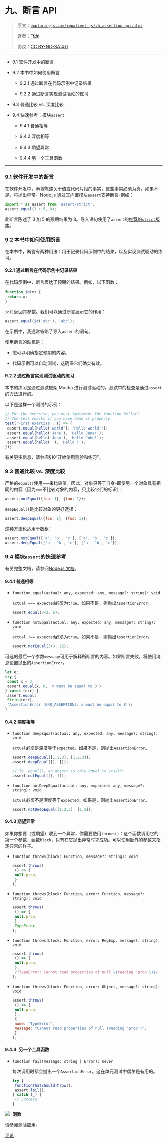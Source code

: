 # 九、断言 API

> 原文：[`exploringjs.com/impatient-js/ch_assertion-api.html`](https://exploringjs.com/impatient-js/ch_assertion-api.html)
> 
> 译者：[飞龙](https://github.com/wizardforcel)
> 
> 协议：[CC BY-NC-SA 4.0](https://creativecommons.org/licenses/by-nc-sa/4.0/)



* * *

+   9.1 软件开发中的断言

+   9.2 本书中如何使用断言

    +   9.2.1 通过断言在代码示例中记录结果

    +   9.2.2 通过断言实现测试驱动的练习

+   9.3 普通比较 vs. 深度比较

+   9.4 快速参考：模块`assert`

    +   9.4.1 普通相等

    +   9.4.2 深度相等

    +   9.4.3 期望异常

    +   9.4.4 另一个工具函数

* * *

### 9.1 软件开发中的断言

在软件开发中，*断言*陈述关于值或代码片段的事实，这些事实必须为真。如果不是，将抛出异常。Node.js 通过其内置模块`assert`支持断言-例如：

```js
import * as assert from 'assert/strict';
assert.equal(3 + 5, 8);
```

此断言陈述了 3 加 5 的预期结果为 8。导入语句使用了`assert`的[推荐的`strict`版本](https://nodejs.org/api/assert.html#assert_strict_mode)。

### 9.2 本书中如何使用断言

在本书中，断言有两种用法：用于记录代码示例中的结果，以及实现测试驱动的练习。

#### 9.2.1 通过断言在代码示例中记录结果

在代码示例中，断言表达了预期的结果。例如，以下函数：

```js
function id(x) {
 return x;
}
```

`id()`返回其参数。我们可以通过断言展示它的作用：

```js
assert.equal(id('abc'), 'abc');
```

在示例中，我通常省略了导入`assert`的语句。

使用断言的动机是：

+   您可以明确指定预期的内容。

+   代码示例可以自动测试，这确保它们确实有效。

#### 9.2.2 通过断言实现测试驱动的练习

本书的练习是通过测试框架 Mocha 进行测试驱动的。测试中的检查是通过`assert`的方法进行的。

以下是这样一个测试的示例：

```js
// For the exercise, you must implement the function hello().
// The test checks if you have done it properly.
test('First exercise', () => {
 assert.equal(hello('world'), 'Hello world!');
 assert.equal(hello('Jane'), 'Hello Jane!');
 assert.equal(hello('John'), 'Hello John!');
 assert.equal(hello(''), 'Hello !');
});
```

有关更多信息，请参阅§10“开始使用测验和练习”。

### 9.3 普通比较 vs. 深度比较

严格的`equal()`使用`===`来比较值。因此，对象只等于自身-即使另一个对象具有相同的内容（因为`===`不比较对象的内容，只比较它们的标识）：

```js
assert.notEqual({foo: 1}, {foo: 1});
```

`deepEqual()`是比较对象的更好选择：

```js
assert.deepEqual({foo: 1}, {foo: 1});
```

这种方法也适用于数组：

```js
assert.notEqual(['a', 'b', 'c'], ['a', 'b', 'c']);
assert.deepEqual(['a', 'b', 'c'], ['a', 'b', 'c']);
```

### 9.4 模块`assert`的快速参考

有关完整文档，请参阅[Node.js 文档](https://nodejs.org/api/assert.html)。

#### 9.4.1 普通相等

+   `function equal(actual: any, expected: any, message?: string): void`

    `actual === expected`必须为`true`。如果不是，则抛出`AssertionError`。

    ```js
    assert.equal(3+3, 6);
    ```

+   `function notEqual(actual: any, expected: any, message?: string): void`

    `actual !== expected`必须为`true`。如果不是，则抛出`AssertionError`。

    ```js
    assert.notEqual(3+3, 22);
    ```

可选的最后一个参数`message`可用于解释所断言的内容。如果断言失败，将使用消息设置抛出的`AssertionError`。

```js
let e;
try {
 const x = 3;
 assert.equal(x, 8, 'x must be equal to 8')
} catch (err) {
 assert.equal(
 String(err),
 'AssertionError [ERR_ASSERTION]: x must be equal to 8');
}
```

#### 9.4.2 深度相等

+   `function deepEqual(actual: any, expected: any, message?: string): void`

    `actual`必须是深度等于`expected`。如果不是，则抛出`AssertionError`。

    ```js
    assert.deepEqual([1,2,3], [1,2,3]);
    assert.deepEqual([], []);

    // To .equal(), an object is only equal to itself:
    assert.notEqual([], []);
    ```

+   `function notDeepEqual(actual: any, expected: any, message?: string): void`

    `actual`必须不是深度等于`expected`。如果是，则抛出`AssertionError`。

    ```js
    assert.notDeepEqual([1,2,3], [1,2]);
    ```

#### 9.4.3 期望异常

如果你想要（或期望）收到一个异常，你需要使用`throws()`：这个函数调用它的第一个参数，函数`block`，只有在它抛出异常时才成功。可以使用额外的参数来指定异常的样子。

+   `function throws(block: Function, message?: string): void`

    ```js
    assert.throws(
     () => {
     null.prop;
     }
    );
    ```

+   `function throws(block: Function, error: Function, message?: string): void`

    ```js
    assert.throws(
     () => {
     null.prop;
     },
     TypeError
    );
    ```

+   `function throws(block: Function, error: RegExp, message?: string): void`

    ```js
    assert.throws(
     () => {
     null.prop;
     },
     /^TypeError: Cannot read properties of null \(reading 'prop'\)$/
    );
    ```

+   `function throws(block: Function, error: Object, message?: string): void`

    ```js
    assert.throws(
     () => {
     null.prop;
     },
     {
     name: 'TypeError',
     message: "Cannot read properties of null (reading 'prop')",
     }
    );
    ```

#### 9.4.4 另一个工具函数

+   `function fail(message: string | Error): never`

    每次调用时都会抛出一个`AssertionError`。这在单元测试中偶尔是有用的。

    ```js
    try {
     functionThatShouldThrow();
     assert.fail();
    } catch (_) {
     // Success
    }
    ```

![](img/4ca05ad97a693bee61e4fd6459232e60.png)  **测验**

请参阅测验应用。

[评论](https://github.com/rauschma/impatient-js/issues/3)
